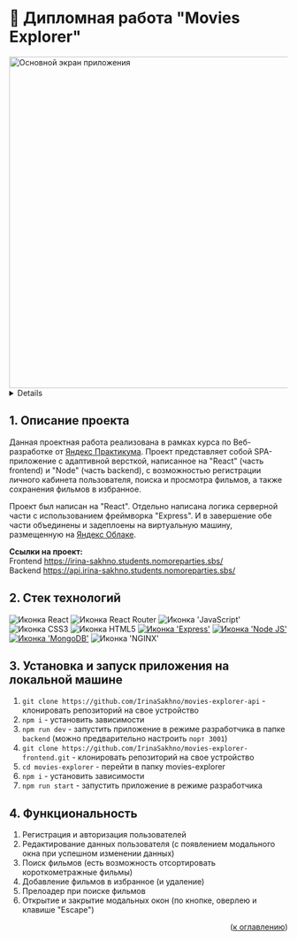 <h1 align="left">📍 Дипломная работа "Movies Explorer"</h1>

<div align="left">
  <a href="https://movies-explorer.isakhno.nomoreparties.co/">
    <img width="600" alt="Основной экран приложения" src="https://github.com/IrinaSakhno/movies-explorer-frontend/assets/110684477/db5cd995-3bda-4636-988b-425a883a1152">

  </a>
</div>

<a name="summary">
  <details>
    <summary>Оглавление</summary>
    <ol>
      <li><a href="#project-description">Описание проекта</a></li>
      <li><a href="#technologies">Стек технологий</a></li>
      <li><a href="#installation">Установка и запуск приложения в локальном репозитории, эксплуатация</a></li>
      <li><a href="#functionality">Функционал</a></li>
    </ol>
  </details>
</a>

<a name="project-description"><h2>1. Описание проекта</h2></a>
Данная проектная работа реализована в рамках курса по Веб-разработке от <a href="https://practicum.yandex.ru/">Яндекс Практикума</a>. Проект представляет собой SPA-приложение с адаптивной версткой, написанное на "React" (часть frontend) и "Node" (часть backend), с возможностью регистрации личного кабинета пользователя, поиска и просмотра фильмов, а также сохранения фильмов в избранное.

Проект был написан на "React". Отдельно написана логика серверной части с использованием фреймворка "Express". И в завершение обе части объединены и задеплоены на виртуальную машину, размещенную на <a href="https://cloud.yandex.ru/">Яндекс Облаке</a>.

<b>Ссылки на проект:</b>
<br>
Frontend https://irina-sakhno.students.nomoreparties.sbs/
<br>
Backend https://api.irina-sakhno.students.nomoreparties.sbs/

<a name="technologies"><h2>2. Стек технологий</h2></a>
<span>
  <img src="https://img.shields.io/badge/React-20232A?style=for-the-badge&logo=react&logoColor=61DAFB" alt="Иконка React">
  <img src="https://img.shields.io/badge/React_Router-CA4245?style=for-the-badge&logo=react-router&logoColor=white" alt="Иконка React Router">
  <img src="https://img.shields.io/badge/JavaScript-323330?style=for-the-badge&logo=javascript&logoColor=F7DF1E" alt="Иконка 'JavaScript'">
  <img src="https://img.shields.io/badge/CSS3-1572B6?style=for-the-badge&logo=css3&logoColor=white" alt="Иконка CSS3">
  <img src="https://img.shields.io/badge/HTML5-E34F26?style=for-the-badge&logo=html5&logoColor=white" alt="Иконка HTML5">
  <a href=""><img src="https://img.shields.io/badge/Express.js-000000?style=for-the-badge&logo=express&logoColor=white" alt="Иконка 'Express'"></a>
  <a href=""><img src="https://img.shields.io/badge/Node.js-339933?style=for-the-badge&logo=nodedotjs&logoColor=white" alt="Иконка 'Node JS'"></a>
  <a href=""><img src="https://img.shields.io/badge/MongoDB-4EA94B?style=for-the-badge&logo=mongodb&logoColor=white" alt="Иконка 'MongoDB'"></a>
  <img src="https://img.shields.io/badge/Nginx-009639?style=for-the-badge&logo=nginx&logoColor=white" alt="Иконка 'NGINX'">
</span>


<a name="installation"><h2>3. Установка и запуск приложения на локальной машине</h2></a>

1. `git clone https://github.com/IrinaSakhno/movies-explorer-api` - клонировать репозиторий на свое устройство
2. `npm i` - установить зависимости 
3. `npm run dev` - запустить приложение в режиме разработчика в папке `backend` (можно предварительно настроить `порт 3001`)
4. `git clone https://github.com/IrinaSakhno/movies-explorer-frontend.git` - клонировать репозиторий на свое устройство
2. `cd movies-explorer` - перейти в папку movies-explorer
3. `npm i` - установить зависимости 
5. `npm run start` - запустить приложение в режиме разработчика 

<a name="functionality"><h2>4. Функциональность</h2></a>
1. Регистрация и авторизация пользователей
2. Редактирование данных пользователя (с появлением модального окна при успешном изменении данных)
3. Поиск фильмов (есть возможность отсортировать короткометражные фильмы)
4. Добавление фильмов в избранное (и удаление)
5. Прелоадер при поиске фильмов
6. Открытие и закрытие модальных окон (по кнопке, оверлею и клавише "Escape")


<div align="right">(<a href="#summary">к оглавлению</a>)</div>


